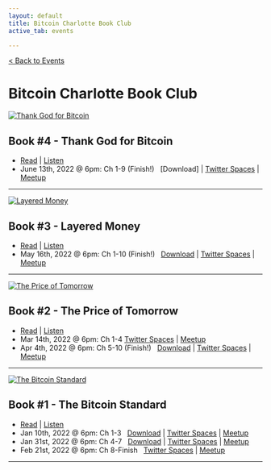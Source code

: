 ```yaml
---
layout: default
title: Bitcoin Charlotte Book Club
active_tab: events

---
```


[< Back to Events](/events)

# Bitcoin Charlotte Book Club



<div class="book">
    <a href="https://www.amazon.com/Thank-God-Bitcoin-Corruption-Redemption/dp/1641991267/?tag=bitcoincharlo-20" target="_blank"><img src="/assets/img/posts/BookBook4.jpg" alt="Thank God for Bitcoin" title="Thank God for Bitcoin"/></a>
</div>

## Book #4 - Thank God for Bitcoin
* [Read](https://www.amazon.com/Thank-God-Bitcoin-Corruption-Redemption/dp/1641991267/?tag=bitcoincharlo-20) | [Listen](https://www.audible.com/pd/Thank-God-for-Bitcoin-Audiobook/B08ZYW4FJH)
* June 13th, 2022 @ 6pm: Ch 1-9 (Finish!) &nbsp; [Download] | [Twitter Spaces](https://twitter.com/i/spaces/1ypKdEBRBbvGW?s=20) | [Meetup](https://www.meetup.com/BitcoinCharlotte/events/285673356/)

---

<div class="book">
    <a href="https://www.amazon.com/gp/product/1736110527/?tag=bitcoincharlo-20" target="_blank"><img src="/assets/img/posts/BookBook3.jpg" alt="Layered Money" title="Layered Money"/></a>
</div>

## Book #3 - Layered Money
* [Read](https://www.amazon.com/gp/product/1736110527/?tag=bitcoincharlo-20) | [Listen](https://www.audible.com/pd/Layered-Money-Audiobook/B091D5R2SB)
* May 16th, 2022 @ 6pm: Ch 1-10 (Finish!) &nbsp; [Download](https://drive.google.com/file/d/1mcu4KZ-eCwJJ2UesmoFWjYisvY6D6zfK/view?usp=sharing) | [Twitter Spaces](https://twitter.com/i/spaces/1lPKqmkWmNPKb?s=20) | [Meetup](https://www.meetup.com/BitcoinCharlotte/events/285392542/)

---

<div class="book">
    <a href="https://www.amazon.com/gp/product/1999257405/?tag=bitcoincharlo-20" target="_blank"><img src="/assets/img/posts/BookBook2.jpg" alt="The Price of Tomorrow" title="The Price of Tomorrow"/></a>
</div>

## Book #2 - The Price of Tomorrow
* [Read](https://www.amazon.com/gp/product/1999257405/?tag=bitcoincharlo-20) | [Listen](https://www.audible.com/pd/The-Price-of-Tomorrow-Audiobook/B08724Y81K)
* Mar 14th, 2022 @ 6pm: Ch 1-4  [Twitter Spaces](https://twitter.com/i/spaces/1ynJOZNWwmvGR) | [Meetup](https://www.meetup.com/BitcoinCharlotte/events/284205898/)
* Apr 4th, 2022 @ 6pm: Ch 5-10 (Finish!) &nbsp; [Download](https://drive.google.com/file/d/1Ka0BCjYDcGQAMeMDC69pGTVo4gtLeizl/view?usp=sharing) | [Twitter Spaces](https://twitter.com/i/spaces/1OwGWzAvwlWKQ) | [Meetup](https://www.meetup.com/BitcoinCharlotte/events/284205913/)

---

<div class="book">
    <a href="https://www.amazon.com/gp/product/1119473861/?tag=bitcoincharlo-20" target="_blank"><img src="/assets/img/posts/Book1.jpg" alt="The Bitcoin Standard" title="The Bitcoin Standard"/></a>
</div>

## Book #1 - The Bitcoin Standard
* [Read](https://www.amazon.com/gp/product/1119473861/?tag=bitcoincharlo-20) | [Listen](https://www.audible.com/pd/The-Bitcoin-Standard-Audiobook/B07D7ZRKLJ)
* Jan 10th, 2022 @ 6pm: Ch 1-3  &nbsp; [Download](https://drive.google.com/file/d/124lW7Uq2G85lUj6sWwN-8X8ddEBelwXn/view?usp=sharing) | [Twitter Spaces](https://twitter.com/i/spaces/1MYxNnQoWmvxw) | [Meetup](https://www.meetup.com/BitcoinCharlotte/events/282872181/)
* Jan 31st, 2022 @ 6pm: Ch 4-7 &nbsp; [Download](https://drive.google.com/file/d/1iy4tjZ6PkkmMmPoOHz-m-3kUx7xYWZGI/view?usp=sharing) | [Twitter Spaces](https://twitter.com/i/spaces/1OyJADnDPjWGb) | [Meetup](https://www.meetup.com/BitcoinCharlotte/events/282960926/)
* Feb 21st, 2022 @ 6pm: Ch 8-Finish &nbsp; [Twitter Spaces](https://twitter.com/i/spaces/1ynKOZkzXRrxR) | [Meetup](https://www.meetup.com/BitcoinCharlotte/events/282960956/)

---
